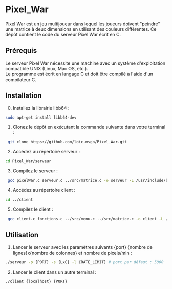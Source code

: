 # Pixel_War

Pixel War est un jeu multijoueur dans lequel les joueurs doivent "peindre" une matrice à deux dimensions en utilisant des couleurs différentes. Ce dépôt contient le code du serveur Pixel War écrit en C.


## Prérequis
Le serveur Pixel War nécessite une machine avec un système d'exploitation compatible UNIX (Linux, Mac OS, etc.).  
Le programme est écrit en langage C et doit être compilé à l'aide d'un compilateur C.

## Installation
0. Installez la librairie libb64 :
```bash
sudo apt-get install libb64-dev
```
1. Clonez le dépôt en exécutant la commande suivante dans votre terminal :
```bash
 git clone https://github.com/loic-msgb/Pixel_War.git
```
2. Accédez au répertoire serveur :
```bash
cd Pixel_War/serveur
```
3. Compilez le serveur :
```bash
 gcc pixelWar.c serveur.c ../src/matrice.c -o serveur -L /usr/include/b64 -l b64
```
4. Accédez au répertoire client :
```bash
cd ../client
```
5. Compilez le client : 
```bash
 gcc client.c fonctions.c ../src/menu.c ../src/matrice.c -o client -L /usr/include/b64 -l b64
```

## Utilisation
1. Lancer le serveur avec les paramètres suivants {port} {nombre de lignes}x{nombre de colonnes} et nombre de pixels/min :
```bash
./serveur -p {PORT} -s {LxC} -l {RATE_LIMIT} # port par défaut : 5000
```
2. Lancer le client dans un autre terminal :
```bash
./client {localhost} {PORT}
```

